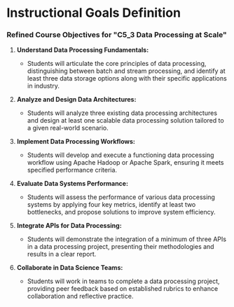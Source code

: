 Instructional Goals Definition
==============================

### Refined Course Objectives for "C5_3 Data Processing at Scale"

1. **Understand Data Processing Fundamentals:**
   - Students will articulate the core principles of data processing, distinguishing between batch and stream processing, and identify at least three data storage options along with their specific applications in industry.

2. **Analyze and Design Data Architectures:**
   - Students will analyze three existing data processing architectures and design at least one scalable data processing solution tailored to a given real-world scenario.

3. **Implement Data Processing Workflows:**
   - Students will develop and execute a functioning data processing workflow using Apache Hadoop or Apache Spark, ensuring it meets specified performance criteria.

4. **Evaluate Data Systems Performance:**
   - Students will assess the performance of various data processing systems by applying four key metrics, identify at least two bottlenecks, and propose solutions to improve system efficiency.

5. **Integrate APIs for Data Processing:**
   - Students will demonstrate the integration of a minimum of three APIs in a data processing project, presenting their methodologies and results in a clear report.

6. **Collaborate in Data Science Teams:**
   - Students will work in teams to complete a data processing project, providing peer feedback based on established rubrics to enhance collaboration and reflective practice.